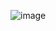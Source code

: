 ![image](https://github.com/saidali-ibn-zafar/Intermediate-TypeScript-v2/assets/120341849/5bf2c0b4-2763-427c-8ce4-d6855554d265)
